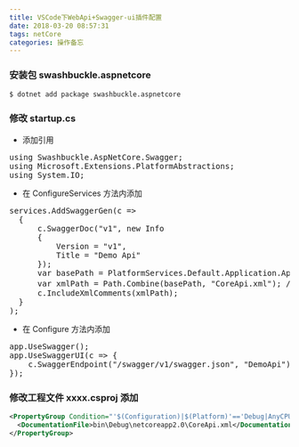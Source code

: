 ```yaml
---
title: VSCode下WebApi+Swagger-ui插件配置
date: 2018-03-20 08:57:31
tags: netCore
categories: 操作备忘
---
```



### 安装包 swashbuckle.aspnetcore
```bash
$ dotnet add package swashbuckle.aspnetcore
```


### 修改 startup.cs

* 添加引用
<pre>
using Swashbuckle.AspNetCore.Swagger;
using Microsoft.Extensions.PlatformAbstractions;
using System.IO;
</pre>

* 在 ConfigureServices 方法内添加

<pre>
services.AddSwaggerGen(c =>
  {
      c.SwaggerDoc("v1", new Info
      {
          Version = "v1",
          Title = "Demo Api"
      });
      var basePath = PlatformServices.Default.Application.ApplicationBasePath;
      var xmlPath = Path.Combine(basePath, "CoreApi.xml"); //CoreApi.xml 自己定义名称
      c.IncludeXmlComments(xmlPath);
  }
);
</pre>

* 在 Configure 方法内添加
<pre>
app.UseSwagger();
app.UseSwaggerUI(c => {
    c.SwaggerEndpoint("/swagger/v1/swagger.json", "DemoApi");
});
</pre>

### 修改工程文件 xxxx.csproj 添加
```xml
<PropertyGroup Condition="'$(Configuration)|$(Platform)'=='Debug|AnyCPU'">
  <DocumentationFile>bin\Debug\netcoreapp2.0\CoreApi.xml</DocumentationFile>
</PropertyGroup>
```

